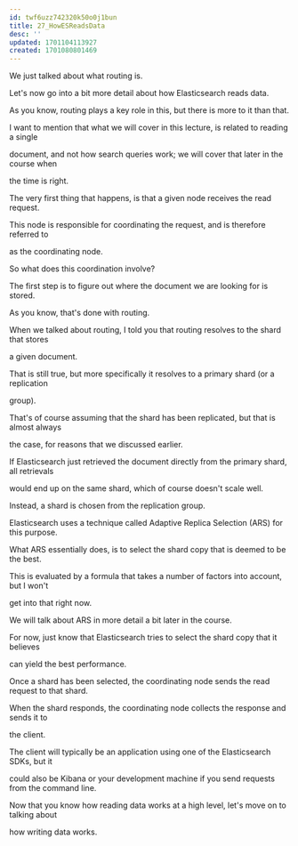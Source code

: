 ```yaml
---
id: twf6uzz742320k50o0j1bun
title: 27_HowESReadsData
desc: ''
updated: 1701104113927
created: 1701080801469
---
```

We just talked about what routing is.

Let's now go into a bit more detail about how Elasticsearch reads data.

As you know, routing plays a key role in this, but there is more to it than that.

I want to mention that what we will cover in this lecture, is related to reading a single

document, and not how search queries work; we will cover that later in the course when

the time is right.

The very first thing that happens, is that a given node receives the read request.

This node is responsible for coordinating the request, and is therefore referred to

as the coordinating node.

So what does this coordination involve?

The first step is to figure out where the document we are looking for is stored.

As you know, that's done with routing.

When we talked about routing, I told you that routing resolves to the shard that stores

a given document.

That is still true, but more specifically it resolves to a primary shard (or a replication

group).

That's of course assuming that the shard has been replicated, but that is almost always

the case, for reasons that we discussed earlier.

If Elasticsearch just retrieved the document directly from the primary shard, all retrievals

would end up on the same shard, which of course doesn't scale well.

Instead, a shard is chosen from the replication group.

Elasticsearch uses a technique called Adaptive Replica Selection (ARS) for this purpose.

What ARS essentially does, is to select the shard copy that is deemed to be the best.

This is evaluated by a formula that takes a number of factors into account, but I won't

get into that right now.

We will talk about ARS in more detail a bit later in the course.

For now, just know that Elasticsearch tries to select the shard copy that it believes

can yield the best performance.

Once a shard has been selected, the coordinating node sends the read request to that shard.

When the shard responds, the coordinating node collects the response and sends it to

the client.

The client will typically be an application using one of the Elasticsearch SDKs, but it

could also be Kibana or your development machine if you send requests from the command line.

Now that you know how reading data works at a high level, let's move on to talking about

how writing data works.
